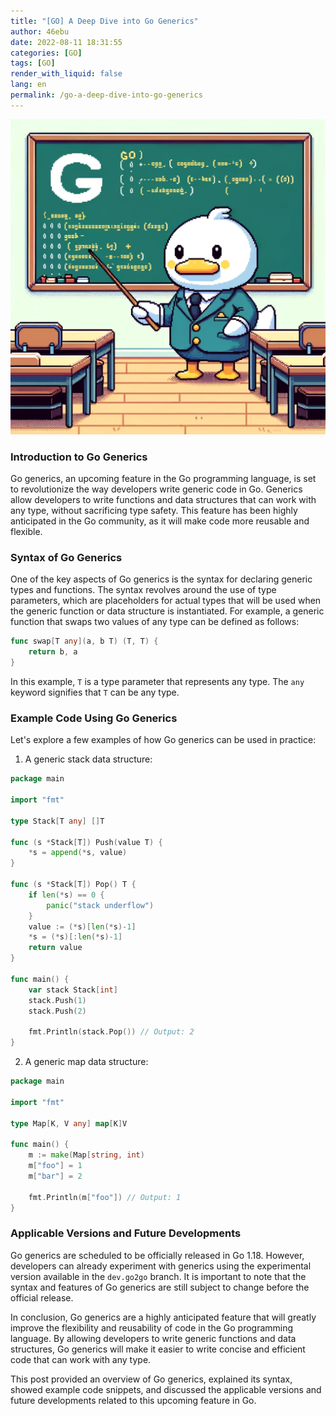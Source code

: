 ```yaml
---
title: "[GO] A Deep Dive into Go Generics"
author: 46ebu
date: 2022-08-11 18:31:55 
categories: [GO]
tags: [GO]
render_with_liquid: false
lang: en
permalink: /go-a-deep-dive-into-go-generics
---
```


![Intro](/assets/img/post/go.png)
### Introduction to Go Generics

Go generics, an upcoming feature in the Go programming language, is set to revolutionize the way developers write generic code in Go. Generics allow developers to write functions and data structures that can work with any type, without sacrificing type safety. This feature has been highly anticipated in the Go community, as it will make code more reusable and flexible.

### Syntax of Go Generics

One of the key aspects of Go generics is the syntax for declaring generic types and functions. The syntax revolves around the use of type parameters, which are placeholders for actual types that will be used when the generic function or data structure is instantiated. For example, a generic function that swaps two values of any type can be defined as follows:

```go
func swap[T any](a, b T) (T, T) {
    return b, a
}
```

In this example, `T` is a type parameter that represents any type. The `any` keyword signifies that `T` can be any type.

### Example Code Using Go Generics

Let's explore a few examples of how Go generics can be used in practice:

1. A generic stack data structure:

```go
package main

import "fmt"

type Stack[T any] []T

func (s *Stack[T]) Push(value T) {
    *s = append(*s, value)
}

func (s *Stack[T]) Pop() T {
    if len(*s) == 0 {
        panic("stack underflow")
    }
    value := (*s)[len(*s)-1]
    *s = (*s)[:len(*s)-1]
    return value
}

func main() {
    var stack Stack[int]
    stack.Push(1)
    stack.Push(2)

    fmt.Println(stack.Pop()) // Output: 2
}
```

2. A generic map data structure:

```go
package main

import "fmt"

type Map[K, V any] map[K]V

func main() {
    m := make(Map[string, int)
    m["foo"] = 1
    m["bar"] = 2

    fmt.Println(m["foo"]) // Output: 1
}
```

### Applicable Versions and Future Developments

Go generics are scheduled to be officially released in Go 1.18. However, developers can already experiment with generics using the experimental version available in the `dev.go2go` branch. It is important to note that the syntax and features of Go generics are still subject to change before the official release.

In conclusion, Go generics are a highly anticipated feature that will greatly improve the flexibility and reusability of code in the Go programming language. By allowing developers to write generic functions and data structures, Go generics will make it easier to write concise and efficient code that can work with any type.

This post provided an overview of Go generics, explained its syntax, showed example code snippets, and discussed the applicable versions and future developments related to this upcoming feature in Go.
